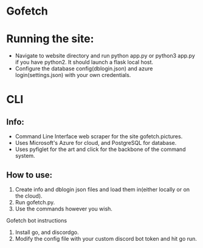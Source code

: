 # Gofetch

# Running the site:
- Navigate to website directory and run python app.py or python3 app.py if you have python2. It should launch a flask local host.
- Configure the database config(dblogin.json) and azure login(settings.json) with your own credentials.
 
# CLI
 ## Info:
* Command Line Interface web scraper for the site gofetch.pictures.
* Uses Microsoft's Azure for cloud, and PostgreSQL for database.
* Uses pyfiglet for the art and click for the backbone of the command system.

## How to use:
1) Create info and dblogin json files and load them in(either locally or on the cloud).
2) Run gofetch.py.
3) Use the commands however you wish.

Gofetch bot instructions
1) Install go, and discordgo.
2) Modify the config file with your custom discord bot token and hit go run.
